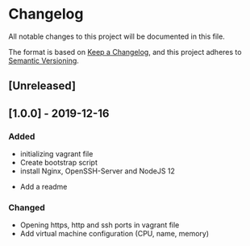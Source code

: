 # Changelog
All notable changes to this project will be documented in this file.

The format is based on [Keep a Changelog](https://keepachangelog.com/en/1.0.0/),
and this project adheres to [Semantic Versioning](https://semver.org/spec/v2.0.0.html).

## [Unreleased]

## [1.0.0] - 2019-12-16
### Added 
- initializing vagrant file
- Create bootstrap script
- install Nginx, OpenSSH-Server and NodeJS 12
* Add a readme
### Changed
- Opening https, http and ssh ports in vagrant file
- Add virtual machine configuration (CPU, name, memory)
